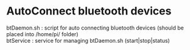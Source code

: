 AutoConnect bluetooth devices
==============================

btDaemon.sh : script for auto connecting bluetooth devices (should be placed into /home/pi/ folder)<br>
btService : service for managing btDaemon.sh (start|stop|status)
